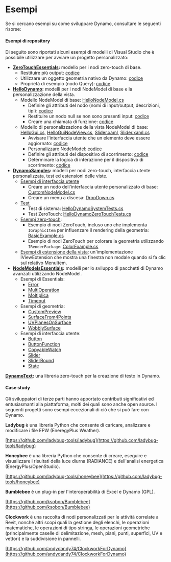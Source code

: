# Esempi

Se si cercano esempi su come sviluppare Dynamo, consultare le seguenti risorse:

#### Esempi di repository <a href="#sample-repositories" id="sample-repositories"></a>

Di seguito sono riportati alcuni esempi di modelli di Visual Studio che è possibile utilizzare per avviare un progetto personalizzato:

* [**ZeroTouchEssentials**](https://github.com/DynamoDS/ZeroTouchEssentials)**:** modello per i nodi zero-touch di base.
  * Restituire più output: [codice](https://github.com/teocomi/HelloDynamo/blob/6c5333d731d58043c12e84cd3244cdbafbe74934/HelloDynamo/HelloNodeModel/HelloNodeModel.cs#L15-L24)
  * Utilizzare un oggetto geometria nativo da Dynamo: [codice](https://github.com/DynamoDS/ZeroTouchEssentials/blob/9917fd8159afc9e7bdb2944c960155a496e0b2dc/ZeroTouchEssentials/ZeroTouchEssentials.cs#L86-L89)
  * Proprietà di esempio (nodo Query): [codice](https://github.com/DynamoDS/ZeroTouchEssentials/blob/9917fd8159afc9e7bdb2944c960155a496e0b2dc/ZeroTouchEssentials/ZeroTouchEssentials.cs#L48)
* [**HelloDynamo**](https://github.com/teocomi/HelloDynamo)**:** modelli per i nodi NodeModel di base e la personalizzazione della vista.
  * Modello NodeModel di base: [HelloNodeModel.cs](https://github.com/teocomi/HelloDynamo/blob/master/HelloDynamo/HelloNodeModel/HelloNodeModel.cs)
    * Definire gli attributi del nodo (nomi di input/output, descrizioni, tipi): [codice](https://github.com/teocomi/HelloDynamo/blob/6c5333d731d58043c12e84cd3244cdbafbe74934/HelloDynamo/HelloNodeModel/HelloNodeModel.cs#L15)
    * Restituire un nodo null se non sono presenti input: [codice](https://github.com/teocomi/HelloDynamo/blob/6c5333d731d58043c12e84cd3244cdbafbe74934/HelloDynamo/HelloNodeModel/HelloNodeModel.cs#L34-L36)
    * Creare una chiamata di funzione: [codice](https://github.com/teocomi/HelloDynamo/blob/6c5333d731d58043c12e84cd3244cdbafbe74934/HelloDynamo/HelloNodeModel/HelloNodeModel.cs#L39)
  * Modello di personalizzazione della vista NodeModel di base: [HelloGui.cs](https://github.com/teocomi/HelloDynamo/blob/master/HelloDynamo/HelloNodeModel/HelloGui.cs), [HelloGuiNodeView.cs](https://github.com/teocomi/HelloDynamo/blob/master/HelloDynamo/HelloNodeModel/HelloGuiNodeView.cs), [Slider.xaml](https://github.com/teocomi/HelloDynamo/blob/master/HelloDynamo/HelloNodeModel/Slider.xaml), [Slider.xaml.cs](https://github.com/teocomi/HelloDynamo/blob/master/HelloDynamo/HelloNodeModel/Slider.xaml.cs)
    * Avvisare l'interfaccia utente che un elemento deve essere aggiornato: [codice](https://github.com/teocomi/HelloDynamo/blob/6c5333d731d58043c12e84cd3244cdbafbe74934/HelloDynamo/HelloNodeModel/HelloGui.cs#L27)
    * Personalizzare NodeModel: [codice](https://github.com/teocomi/HelloDynamo/blob/6c5333d731d58043c12e84cd3244cdbafbe74934/HelloDynamo/HelloNodeModel/HelloGuiNodeView.cs#L11)
    * Definire gli attributi del dispositivo di scorrimento: [codice](https://github.com/teocomi/HelloDynamo/blob/6c5333d731d58043c12e84cd3244cdbafbe74934/HelloDynamo/HelloNodeModel/Slider.xaml#L10)
    * Determinare la logica di interazione per il dispositivo di scorrimento: [codice](https://github.com/teocomi/HelloDynamo/blob/master/HelloDynamo/HelloNodeModel/Slider.xaml.cs)
* [**DynamoSamples**](https://github.com/DynamoDS/DynamoSamples)**:** modelli per nodi zero-touch, interfaccia utente personalizzata, test ed estensioni delle viste.
  * [Esempi di interfaccia utente](https://github.com/DynamoDS/DynamoSamples/tree/master/src/SampleLibraryUI)
    * Creare un nodo dell'interfaccia utente personalizzato di base: [CustomNodeModel.cs](https://github.com/DynamoDS/DynamoSamples/blob/master/src/SampleLibraryUI/Examples/CustomNodeModel.cs)
    * Creare un menu a discesa: [DropDown.cs](https://github.com/DynamoDS/DynamoSamples/blob/master/src/SampleLibraryUI/Examples/DropDown.cs)
  * [Test](https://github.com/DynamoDS/DynamoSamples/tree/master/src/SampleLibraryTests)
    * Test di sistema: [HelloDynamoSystemTests.cs](https://github.com/DynamoDS/DynamoSamples/blob/master/src/SampleLibraryTests/HelloDynamoSystemTests.cs)
    * Test ZeroTouch: [HelloDynamoZeroTouchTests.cs](https://github.com/DynamoDS/DynamoSamples/blob/master/src/SampleLibraryTests/HelloDynamoZeroTouchTests.cs)
  * [Esempi zero-touch](https://github.com/DynamoDS/DynamoSamples/tree/master/src/SampleLibraryZeroTouch/Examples):
    * Esempio di nodi ZeroTouch, incluso uno che implementa `IGraphicItem` per influenzare il rendering della geometria: [BasicExample.cs](https://github.com/DynamoDS/DynamoSamples/blob/master/src/SampleLibraryZeroTouch/Examples/BasicExample.cs)
    * Esempio di nodi ZeroTouch per colorare la geometria utilizzando `IRenderPackage`: [ColorExample.cs](https://github.com/DynamoDS/DynamoSamples/blob/master/src/SampleLibraryZeroTouch/Examples/ColorExample.cs)
  * [Esempi di estensione della vista](https://github.com/DynamoDS/DynamoSamples/tree/master/src/SampleViewExtension): un'implementazione IViewExtension che mostra una finestra non modale quando si fa clic sul relativo MenuItem.
* [**NodeModelsEssentials**](https://github.com/nonoesp/DynamoNodeModelsEssentials)**:** modelli per lo sviluppo di pacchetti di Dynamo avanzati utilizzando NodeModel.
  * Esempi di Essentials:
    * [Error](https://github.com/nonoesp/DynamoNodeModelsEssentials/blob/master/src/Essentials/NodeModelsEssentials/EssentialsError.cs)
    * [MultiOperation](https://github.com/nonoesp/DynamoNodeModelsEssentials/blob/master/src/Essentials/NodeModelsEssentials/EssentialsMultiOperation.cs)
    * [Moltiplica](https://github.com/nonoesp/DynamoNodeModelsEssentials/blob/master/src/Essentials/NodeModelsEssentials/EssentialsMultiply.cs)
    * [Timeout](https://github.com/nonoesp/DynamoNodeModelsEssentials/blob/master/src/Essentials/NodeModelsEssentials/EssentialsTimeout.cs)
  * Esempi di geometria:
    * [CustomPreview](https://github.com/nonoesp/DynamoNodeModelsEssentials/blob/master/src/Essentials/NodeModelsEssentials/GeometryCustomPreview.cs)
    * [SurfaceFrom4Points](https://github.com/nonoesp/DynamoNodeModelsEssentials/blob/master/src/Essentials/NodeModelsEssentials/GeometrySurfaceFrom4Points.cs)
    * [UVPlanesOnSurface](https://github.com/nonoesp/DynamoNodeModelsEssentials/blob/master/src/Essentials/NodeModelsEssentials/GeometryUVPlanesOnSurface.cs)
    * [WobblySurface](https://github.com/nonoesp/DynamoNodeModelsEssentials/blob/master/src/Essentials/NodeModelsEssentials/GeometryWobblySurface.cs)
  * Esempi di interfaccia utente:
    * [Button](https://github.com/nonoesp/DynamoNodeModelsEssentials/blob/master/src/Essentials/NodeModelsEssentials/UIButton.cs)
    * [ButtonFunction](https://github.com/nonoesp/DynamoNodeModelsEssentials/blob/master/src/Essentials/NodeModelsEssentials/UIButtonFunction.cs)
    * [CopyableWatch](https://github.com/nonoesp/DynamoNodeModelsEssentials/blob/master/src/Essentials/NodeModelsEssentials/UICopyableWatch.cs)
    * [Slider](https://github.com/nonoesp/DynamoNodeModelsEssentials/blob/master/src/Essentials/NodeModelsEssentials/UISlider.cs)
    * [SliderBound](https://github.com/nonoesp/DynamoNodeModelsEssentials/blob/master/src/Essentials/NodeModelsEssentials/UISliderBound.cs)
    * [State](https://github.com/nonoesp/DynamoNodeModelsEssentials/blob/master/src/Essentials/NodeModelsEssentials/UIState.cs)

[**DynamoText**](https://github.com/DynamoDS/DynamoText)**:** una libreria zero-touch per la creazione di testo in Dynamo.

#### Case study <a href="#case-studies" id="case-studies"></a>

Gli sviluppatori di terze parti hanno apportato contributi significativi ed entusiasmanti alla piattaforma, molti dei quali sono anche open source. I seguenti progetti sono esempi eccezionali di ciò che si può fare con Dynamo.

**Ladybug** è una libreria Python che consente di caricare, analizzare e modificare i file EPW (EneregyPlus Weather).

[https://github.com/ladybug-tools/ladybug](https://github.com/ladybug-tools/ladybug)

**Honeybee** è una libreria Python che consente di creare, eseguire e visualizzare i risultati della luce diurna (RADIANCE) e dell'analisi energetica (EnergyPlus/OpenStudio).

[https://github.com/ladybug-tools/honeybee](https://github.com/ladybug-tools/honeybee)

**Bumblebee** è un plug-in per l'interoperabilità di Excel e Dynamo (GPL).

[https://github.com/ksobon/Bumblebee](https://github.com/ksobon/Bumblebee)

**Clockwork** è una raccolta di nodi personalizzati per le attività correlate a Revit, nonché altri scopi quali la gestione degli elenchi, le operazioni matematiche, le operazioni di tipo stringa, le operazioni geometriche (principalmente caselle di delimitazione, mesh, piani, punti, superfici, UV e vettori) e la suddivisione in pannelli.

[https://github.com/andydandy74/ClockworkForDynamo](https://github.com/andydandy74/ClockworkForDynamo)
